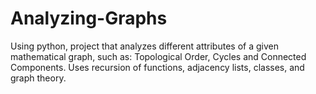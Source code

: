 # Analyzing-Graphs
Using python, project that analyzes different attributes of a given mathematical graph, such as: Topological Order, Cycles and Connected Components. Uses recursion of functions, adjacency lists, classes, and graph theory.

